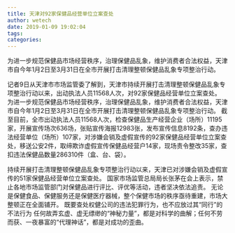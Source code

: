 ```yaml
---
title: 天津对92家保健品经营单位立案查处
author: wetech
date: 2019-01-09 19:02:04
tags: 
categories: 
---
```

为进一步规范保健品市场经营秩序，治理保健品乱象，维护消费者合法权益，天津市自今年1月2日至3月31日在全市开展打击清理整顿保健品乱象专项整治行动。
<!-- more -->
记者9日从天津市市场监管委了解到，天津市持续开展打击清理整顿保健品乱象专项整治行动以来，出动执法人员11568人次，对92家保健品经营单位立案查处。
为进一步规范保健品市场经营秩序，治理保健品乱象，维护消费者合法权益，天津市自今年1月2日至3月31日在全市开展打击清理整顿保健品乱象专项整治行动。
截至目前，全市出动执法人员11568人次，检查保健品生产经营企业（场所）11195家，开展宣传场次636场，张贴宣传海报12983张，发布宣传信息8192条，查办违法经营单位（场所）107家，对涉嫌会销及虚假宣传的92家保健品经营单位立案查处，移送公安2件，取缔欺诈虚假宣传保健品经营户14家，现场责令整改35家，查扣违法保健品数量286310件（盒、台、袋）。
 
 
持续开展打击清理整顿保健品乱象专项整治行动以来，天津已对涉嫌会销及虚假宣传的51家保健品经营单位立案查处。
国家市场监管总局局长张茅在会上表示，禁止各地市场监管部门对保健品进行评比、评优等活动，违者坚决依法追责。
无论是保健食品、保健服务还是保健医疗器械，整个保健市场的秩序亟待重建，市场大整顿正在全面铺开。
既要查处权健公司的违法犯罪行为，也不应放过其“同行”的不法行为
任何故弄玄虚、虚无缥缈的“神秘力量”，都是对科学的曲解；任何不劳而获、一夜暴富的“代理神话”，都是对成功的歪曲。
